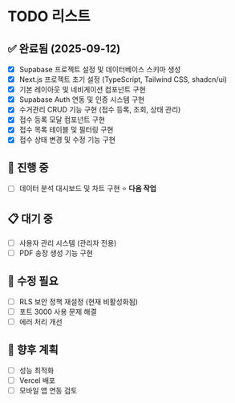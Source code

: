 # TODO 리스트

## ✅ 완료됨 (2025-09-12)
- [x] Supabase 프로젝트 설정 및 데이터베이스 스키마 생성
- [x] Next.js 프로젝트 초기 설정 (TypeScript, Tailwind CSS, shadcn/ui)  
- [x] 기본 레이아웃 및 네비게이션 컴포넌트 구현
- [x] Supabase Auth 연동 및 인증 시스템 구현
- [x] 수거관리 CRUD 기능 구현 (접수 등록, 조회, 상태 관리)
- [x] 접수 등록 모달 컴포넌트 구현
- [x] 접수 목록 테이블 및 필터링 구현  
- [x] 접수 상태 변경 및 수정 기능 구현

## 🔄 진행 중
- [ ] 데이터 분석 대시보드 및 차트 구현 ⭐ **다음 작업**

## 📋 대기 중
- [ ] 사용자 관리 시스템 (관리자 전용)
- [ ] PDF 송장 생성 기능 구현

## 🐛 수정 필요
- [ ] RLS 보안 정책 재설정 (현재 비활성화됨)
- [ ] 포트 3000 사용 문제 해결
- [ ] 에러 처리 개선

## 🚀 향후 계획
- [ ] 성능 최적화
- [ ] Vercel 배포
- [ ] 모바일 앱 연동 검토